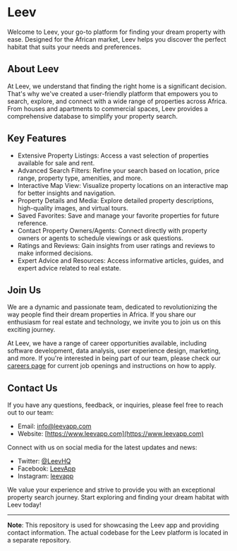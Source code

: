 # Leev

Welcome to Leev, your go-to platform for finding your dream property with ease. Designed for the African market, Leev helps you discover the perfect habitat that suits your needs and preferences.

## About Leev

At Leev, we understand that finding the right home is a significant decision. That's why we've created a user-friendly platform that empowers you to search, explore, and connect with a wide range of properties across Africa. From houses and apartments to commercial spaces, Leev provides a comprehensive database to simplify your property search.

## Key Features

- Extensive Property Listings: Access a vast selection of properties available for sale and rent.
- Advanced Search Filters: Refine your search based on location, price range, property type, amenities, and more.
- Interactive Map View: Visualize property locations on an interactive map for better insights and navigation.
- Property Details and Media: Explore detailed property descriptions, high-quality images, and virtual tours.
- Saved Favorites: Save and manage your favorite properties for future reference.
- Contact Property Owners/Agents: Connect directly with property owners or agents to schedule viewings or ask questions.
- Ratings and Reviews: Gain insights from user ratings and reviews to make informed decisions.
- Expert Advice and Resources: Access informative articles, guides, and expert advice related to real estate.

## Join Us

We are a dynamic and passionate team, dedicated to revolutionizing the way people find their dream properties in Africa. If you share our enthusiasm for real estate and technology, we invite you to join us on this exciting journey.

At Leev, we have a range of career opportunities available, including software development, data analysis, user experience design, marketing, and more. If you're interested in being part of our team, please check our [careers page](https://www.leevapp.com/careers) for current job openings and instructions on how to apply.

## Contact Us

If you have any questions, feedback, or inquiries, please feel free to reach out to our team:

- Email: info@leevapp.com
- Website: [https://www.leevapp.com](https://www.leevapp.com)

Connect with us on social media for the latest updates and news:

- Twitter: [@LeevHQ](https://twitter.com/LeevHQ)
- Facebook: [LeevApp](https://www.facebook.com/LeevApp)
- Instagram: [leevapp](https://www.instagram.com/leevapp)

We value your experience and strive to provide you with an exceptional property search journey. Start exploring and finding your dream habitat with Leev today!

---

**Note**: This repository is used for showcasing the Leev app and providing contact information. The actual codebase for the Leev platform is located in a separate repository.
